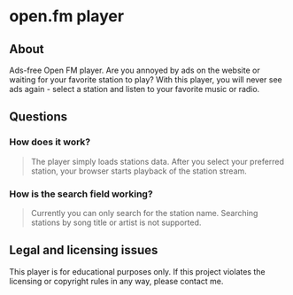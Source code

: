 # open.fm player
## About
Ads-free Open FM player.
Are you annoyed by ads on the website or waiting for your favorite station to play? With this player, you will never see ads again - select a station and listen to your favorite music or radio.
## Questions
### How does it work?
> The player simply loads stations data. After you select your preferred station, your browser starts playback of the station stream.
### How is the search field working?
> Currently you can only search for the station name. Searching stations by song title or artist is not supported.
## Legal and licensing issues
This player is for educational purposes only. If this project violates the licensing or copyright rules in any way, please contact me.

